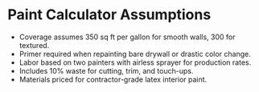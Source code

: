 # Paint Calculator Assumptions

- Coverage assumes 350 sq ft per gallon for smooth walls, 300 for textured.
- Primer required when repainting bare drywall or drastic color change.
- Labor based on two painters with airless sprayer for production rates.
- Includes 10% waste for cutting, trim, and touch-ups.
- Materials priced for contractor-grade latex interior paint.

